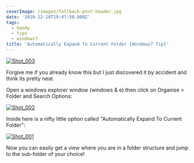 ```yaml
---
coverImage: /images/fallback-post-header.jpg
date: '2010-12-20T19:47:50.000Z'
tags:
  - handy
  - tips
  - windows7
title: 'Automatically Expand To Current Folder [Windows7 Tip]'
---
```


[![](/wp-content/uploads/2010/12/Shot_0032.png "Shot_003")](/wp-content/uploads/2010/12/Shot_0032.png)

Forgive me if you already know this but I just discovered it by accident and think its pretty neat.

<!-- more -->

Open a windows explorer window (windows &amp; e) then click on Organise &gt; Folder and Search Options:

[![](/wp-content/uploads/2010/12/Shot_0021-237x300.png "Shot_002")](/wp-content/uploads/2010/12/Shot_0021.png)

Inside here is a nifty little option called "Automatically Expand To Current Folder":

[![](/wp-content/uploads/2010/12/Shot_001.png "Shot_001")](/wp-content/uploads/2010/12/Shot_001.png)

Now you can easily get a view where you are in a folder structure and jump to the sub-folder of your choice!
